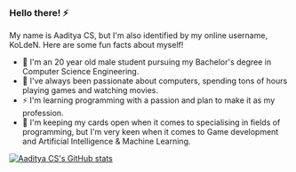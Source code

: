### Hello there! ⚡

My name is Aaditya CS, but I'm also identified by my online username, KoLdeN. Here are some fun facts about myself!

   - 🔭 I'm an 20 year old male student pursuing my Bachelor's degree in Computer Science Engineering.
   - 🌱 I've always been passionate about computers, spending tons of hours playing games and watching movies.
   - ⚡ I'm learning programming with a passion and plan to make it as my profession.
   - 👯 I'm keeping my cards open when it comes to specialising in fields of programming, but I'm very keen when it comes to Game development and Artificial Intelligence & Machine Learning.

[![Aaditya CS's GitHub stats](https://github-readme-stats.vercel.app/api?username=Aaditya-CS&count_private=true&theme=github_dark&show_icons=true)](https://github.com/anuraghazra/github-readme-stats)


<!--
**Aaditya-CS/Aaditya-CS** is a ✨ _special_ ✨ repository because its `README.md` (this file) appears on your GitHub profile.

Here are some ideas to get you started:

- 🔭 I’m currently working on ...
- 🌱 I’m currently learning ...
- 👯 I’m looking to collaborate on ...
- 🤔 I’m looking for help with ...
- 💬 Ask me about ...
- 📫 How to reach me: ...
- 😄 Pronouns: ...
- ⚡ Fun fact: ...
-->
